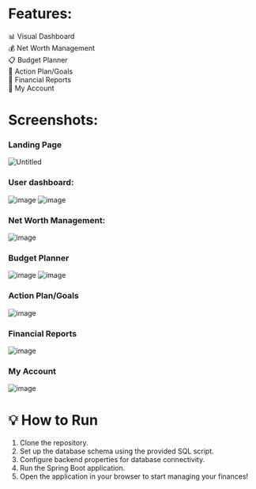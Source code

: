 # Features: 

📊 Visual Dashboard <br>
💰 Net Worth Management <br>
📋 Budget Planner <br>
🎯 Action Plan/Goals <br>
📑 Financial Reports <br> 
👤 My Account <br> 

# Screenshots:
### Landing Page
![Untitled](https://github.com/user-attachments/assets/03d0d9a6-09f9-4fd6-a7a0-e34137ca8119)

### User dashboard:
![image](https://github.com/user-attachments/assets/6d49a0df-3579-416c-aa4f-3ac8ad9c963a)
![image](https://github.com/user-attachments/assets/7258bbc8-4711-43fd-9e9c-4ed101e35976)

### Net Worth Management: 
![image](https://github.com/user-attachments/assets/54394b68-b11d-4e17-9f11-ead1400aff5c)

### Budget Planner
![image](https://github.com/user-attachments/assets/6bc142e2-c456-4466-b936-f3e24361aa23)
![image](https://github.com/user-attachments/assets/ea440476-056a-45ca-9655-a6bed722f8e8)

### Action Plan/Goals
![image](https://github.com/user-attachments/assets/01ce148c-b11a-49a3-a15c-cd186776a3f8)

### Financial Reports
![image](https://github.com/user-attachments/assets/08fc1dab-bd01-4b4b-89ca-b2b72304c3eb)

### My Account
![image](https://github.com/user-attachments/assets/e709e9ef-94e3-4b13-abb9-bb170ccd6155) 
<br>
# 💡 How to Run
1) Clone the repository.
2) Set up the database schema using the provided SQL script.
3) Configure backend properties for database connectivity.
4) Run the Spring Boot application.
5) Open the application in your browser to start managing your finances!

